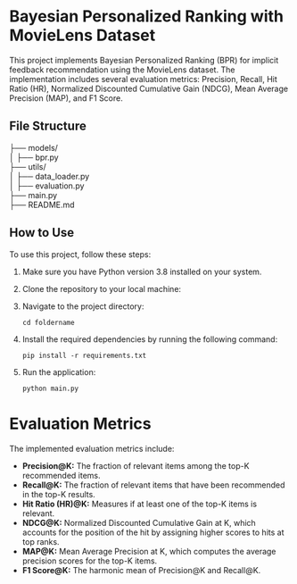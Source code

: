 # Bayesian Personalized Ranking with MovieLens Dataset

This project implements Bayesian Personalized Ranking (BPR) for implicit feedback recommendation using the MovieLens dataset. The implementation includes several evaluation metrics: Precision, Recall, Hit Ratio (HR), Normalized Discounted Cumulative Gain (NDCG), Mean Average Precision (MAP), and F1 Score.

## File Structure
├── models/  
│ ├── bpr.py  
├── utils/  
│ ├── data_loader.py  
│ ├── evaluation.py  
├── main.py  
├── README.md  
## How to Use

To use this project, follow these steps:

1. Make sure you have Python version 3.8 installed on your system.

2. Clone the repository to your local machine:
   
3. Navigate to the project directory:
    ```
    cd foldername
    ```

4. Install the required dependencies by running the following command:
    ```
    pip install -r requirements.txt
    ```

5. Run the application:
    ```
    python main.py
    ```

# Evaluation Metrics
The implemented evaluation metrics include:  
  
- **Precision@K:** The fraction of relevant items among the top-K recommended items.  
- **Recall@K:** The fraction of relevant items that have been recommended in the top-K results.  
- **Hit Ratio (HR)@K:** Measures if at least one of the top-K items is relevant.    
- **NDCG@K:** Normalized Discounted Cumulative Gain at K, which accounts for the position of the hit by assigning higher scores to hits at top ranks.  
- **MAP@K:** Mean Average Precision at K, which computes the average precision scores for the top-K items.  
- **F1 Score@K:** The harmonic mean of Precision@K and Recall@K.

